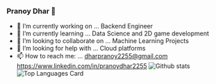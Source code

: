 ### Pranoy Dhar 👋



- 🔭 I’m currently working on ... Backend Engineer
- 🌱 I’m currently learning ... Data Science and 2D game development
- 👯 I’m looking to collaborate on ... Machine Learning Projects
- 🤔 I’m looking for help with ... Cloud platforms
- 📫 How to reach me: ... dharpranoy2255@gmail.com https://www.linkedin.com/in/pranoydhar2255
![Github stats](https://github-readme-stats.vercel.app/api?username=dharpranoy&theme=highcontrast&show_icons=true&count_private=true)
![Top Languages Card](https://github-readme-stats.vercel.app/api/top-langs/?username=dharpranoy&layout=compact)

<div>
  <img height='1rem' width='1rem' src="https://cdn.jsdelivr.net/gh/devicons/devicon/icons/c/c-original.svg" /> 
</div>
    
